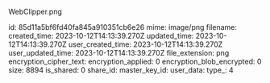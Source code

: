 WebClipper.png

id: 85d11a5bf6fd40fa845a910351cb6e26
mime: image/png
filename: 
created_time: 2023-10-12T14:13:39.270Z
updated_time: 2023-10-12T14:13:39.270Z
user_created_time: 2023-10-12T14:13:39.270Z
user_updated_time: 2023-10-12T14:13:39.270Z
file_extension: png
encryption_cipher_text: 
encryption_applied: 0
encryption_blob_encrypted: 0
size: 8894
is_shared: 0
share_id: 
master_key_id: 
user_data: 
type_: 4